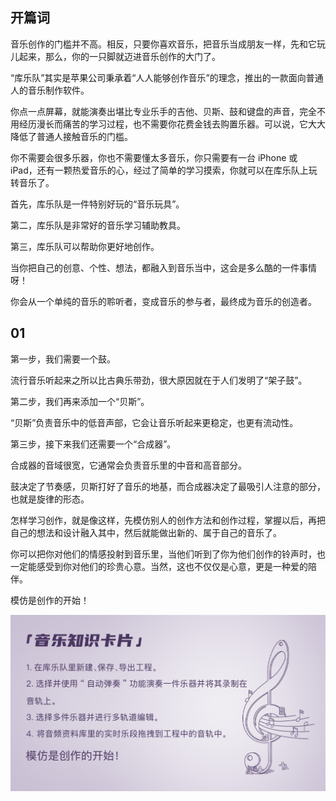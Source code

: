 ## 开篇词

音乐创作的门槛并不高。相反，只要你喜欢音乐，把音乐当成朋友一样，先和它玩儿起来，那么，你的一只脚就迈进音乐创作的大门了。

“库乐队”其实是苹果公司秉承着“人人能够创作音乐”的理念，推出的一款面向普通人的音乐制作软件。

你点一点屏幕，就能演奏出堪比专业乐手的吉他、贝斯、鼓和键盘的声音，完全不用经历漫长而痛苦的学习过程，也不需要你花费金钱去购置乐器。可以说，它大大降低了普通人接触音乐的门槛。

你不需要会很多乐器，你也不需要懂太多音乐，你只需要有一台 iPhone 或 iPad，还有一颗热爱音乐的心，经过了简单的学习摸索，你就可以在库乐队上玩转音乐了。

首先，库乐队是一件特别好玩的“音乐玩具”。

第二，库乐队是非常好的音乐学习辅助教具。

第三，库乐队可以帮助你更好地创作。

当你把自己的创意、个性、想法，都融入到音乐当中，这会是多么酷的一件事情呀！

你会从一个单纯的音乐的聆听者，变成音乐的参与者，最终成为音乐的创造者。

## 01

第一步，我们需要一个鼓。

流行音乐听起来之所以比古典乐带劲，很大原因就在于人们发明了“架子鼓”。

第二步，我们再来添加一个“贝斯”。

“贝斯”负责音乐中的低音声部，它会让音乐听起来更稳定，也更有流动性。

第三步，接下来我们还需要一个“合成器”。

合成器的音域很宽，它通常会负责音乐里的中音和高音部分。

鼓决定了节奏感，贝斯打好了音乐的地基，而合成器决定了最吸引人注意的部分，也就是旋律的形态。

怎样学习创作，就是像这样，先模仿别人的创作方法和创作过程，掌握以后，再把自己的想法和设计融入其中，然后就能做出新的、属于自己的音乐了。

你可以把你对他们的情感投射到音乐里，当他们听到了你为他们创作的铃声时，也一定能感受到你对他们的珍贵心意。当然，这也不仅仅是心意，更是一种爱的陪伴。

模仿是创作的开始！

![img](04_%E6%89%8B%E6%8A%8A%E6%89%8B%E6%95%99%E4%BD%A0%E7%8E%A9%E9%9F%B3%E4%B9%90.assets/a7c0985d743ed68e4ed777dd1078f443.png)


